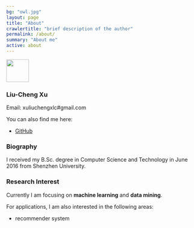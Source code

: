 ```yaml
---
bg: "owl.jpg"
layout: page
title: "About"
crawlertitle: "brief description of the author"
permalink: /about/
summary: "About me"
active: about
---
```


<img name='name_cn' style="width=80px; height:60px;"  src="{{ site.images }}/name_cn.png" />

### Liu-Cheng Xu

Email: xuliuchengxlc#gmail.com

You can also find me here:

- [GitHub](https://github.com/liuchengxu)

### Biography

I received my B.Sc. degree in Computer Science and Technology in June 2016 from Shenzhen University.

### Research Interest

Currently I am focusing on **machine learning** and **data mining**.

For applications, I am also interested in the following areas:

- recommender system

